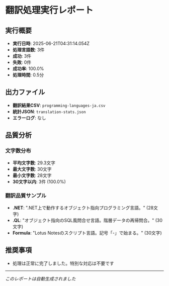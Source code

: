 # 翻訳処理実行レポート

## 実行概要
- **実行日時**: 2025-06-21T04:31:14.054Z
- **処理言語数**: 3件
- **成功**: 3件
- **失敗**: 0件
- **成功率**: 100.0%
- **処理時間**: 0.5分

## 出力ファイル
- **翻訳結果CSV**: `programming-languages-ja.csv`
- **統計JSON**: `translation-stats.json`
- **エラーログ**: なし

## 品質分析

### 文字数分布
- **平均文字数**: 29.3文字
- **最大文字数**: 30文字
- **最小文字数**: 28文字
- **30文字以内**: 3件 (100.0%)

### 翻訳品質サンプル
- **.NET**: ".NET上で動作するオブジェクト指向プログラミング言語。" (28文字)
- **.QL**: "オブジェクト指向のSQL風問合せ言語。階層データの再帰問合。" (30文字)
- **Formula**: "Lotus Notesのスクリプト言語。記号「-」で始まる。" (30文字)



## 推奨事項
- 処理は正常に完了しました。特別な対応は不要です

---
*このレポートは自動生成されました*
